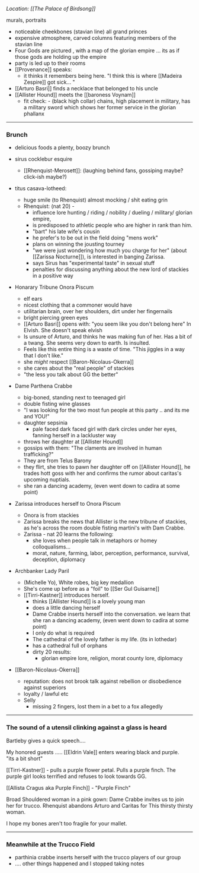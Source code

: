 _Location: [[The Palace of Birdsong]]_

murals, portraits
- noticeable cheekbones (stavian line) all grand princes
- expensive atmosphere, carved columns featuring members of the stavian line
- Four Gods are pictured , with a map of the glorian empire ... its as if those gods are holding up the empire
- party is led up to their rooms
- [[Provenance]] speaks:  
	- it thinks it remembers being here.  "I think this is where [[Madeira Zespire]] got sick... "
- [[Arturo Basri]] finds a necklace that belonged to his uncle
- [[Allister Hound]] meets the [[baroness Voynam]] 
	- fit check:	- (black high collar) chains, high placement in military, has a military sword which shows her former service in the glorian phallanx

---

### Brunch
- delicious foods a plenty, boozy brunch

- sirus cocklebur esquire
	- [[Rhenquist-Merosett]]: (laughing behind fans, gossiping maybe? click-ish maybe?)
- titus casava-lotheed:
	- huge smile (to Rhenquist) almost mocking / shit eating grin
	- Rhenquist: (nat 20) - 
		- influence lore hunting / riding / nobility / dueling / military/ glorian empire, 
		- is predisposed to athletic people who are higher in rank than him.
		- "bart" his late wife's cousin
		- he prefer's to be out in the field doing "mens work"
		- plans on winning the jousting tourney
		- "we were just wondering how much you charge for her" (about [[Zarissa Nocturne]]), is interested in banging Zarissa.
		- says Sirus has "experimental taste" in sexual stuff
		- penalties for discussing anything about the new lord of stackies in a positive way
- Honarary Tribune Onora Piscum
	- elf ears
	- nicest clothing that a commoner would have
	- utilitarian brain, over her shoulders, dirt under her fingernails
	- bright piercing green eyes
	- [[Arturo Basri]] opens with: "you seem like you don't belong here" In Elvish.   She doesn't speak elvish
	- Is unsure of Arturo, and thinks he was making fun of her.  Has a bit of a twang.  She seems very down to earth.  Is insulted.
	- Feels like this entire thing is a waste of time.  "This jiggles in a way that I don't like."
	- she _might_ respect [[Baron-Nicolaus-Okerra]]
	- she cares about the "real people" of stackies
	- "the less you talk about GG the better"
- Dame Parthena Crabbe
	- big-boned, standing next to teenaged girl
	- double fisting wine glasses
	- "I was looking for the two most fun people at this party .. and its me and YOU!"
	- daughter sepsinia
		- pale faced dark faced girl with dark circles under her eyes, fanning herself in a lackluster way
	- throws her daughter at [[Allister Hound]]
	- gossips with them:  "The claments are involved in human trafficking?"  
	- They are from Telus Barony
	- they flirt, she tries to pawn her daughter off on [[Allister Hound]], he trades hott goss with her and confirms the rumor about caritas's upcoming nuptials. 
	-  she ran a dancing academy, (even went down to cadira at some point)
- Zarissa introduces herself to Onora Piscum
	- Onora is from stackies
	- Zarissa breaks the news that Allister is the new tribune of stackies, as he's across the room double fisting martini's with Dam Crabbe.
	- Zarissa - nat 20 learns the following:
		- she loves when people talk in metaphors or homey colloqualisms... 
		- morat, nature, farming, labor, perception, performance, survival, deception, diplomacy
- Archbanker Lady Paril
	- (Michelle Yo),  White robes, big key medallion
	- She's come up before as a "foil" to [[Ser Gul Guisarne]]
	- [[Tirri-Kastner]] introduces herself.
		- thinks [[Allister Hound]] is a lovely young man
		- does a little dancing herself
		- Dame Crabbe inserts herself into the conversation.  we learn that she ran a dancing academy, (even went down to cadira at some point)
		- I only do what is required
		- The cathedral of the lovely father is my life. (its in lothedar)
		- has a cathedral full of orphans
		- dirty 20 results:
			- glorian empire lore, religion, morat county lore, diplomacy
- [[Baron-Nicolaus-Okerra]]
	- reputation: does not brook talk against rebellion or disobedience against superiors
	- loyalty / lawful etc
	- Selly
		- missing 2 fingers, lost them in a bet to a fox allegedly
---
### The sound of a utensil clinking against a glass is heard
Bartleby gives a quick speech.... 

My honored guests .....
[[Eldrin Vale]] enters wearing black and purple.  
"its a bit short"

[[Tirri-Kastner]] - pulls a purple flower petal. Pulls a purple finch.  The purple girl looks terrified and refuses to look towards GG.

[[Allista Cragus aka Purple Finch]] - "Purple Finch"

Broad Shouldered woman in a pink gown:  Dame Crabbe invites us to join her for trucco.  Rhenquist abandons Arturo and Caritas for This thirsty thirsty woman.

I hope my bones aren't too fragile for your mallet.

---

### Meanwhile at the Trucco Field

- parthinia crabbe inserts herself with the trucco players of our group
-  .... other things happened and I stopped taking notes